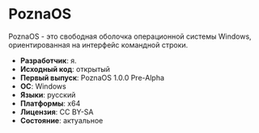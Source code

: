 # PoznaOS
PoznaOS - это свободная оболочка операционной системы Windows, ориентированная на интерфейс командной строки.
- **Разработчик**: я.
- **Исходный код**: открытый
- **Первый выпуск**: PoznaOS 1.0.0 Pre-Alpha
- **ОС**: Windows
- **Языки**: русский
- **Платформы**: x64
- **Лицензия**: CC BY-SA
- **Состояние**: актуальное
